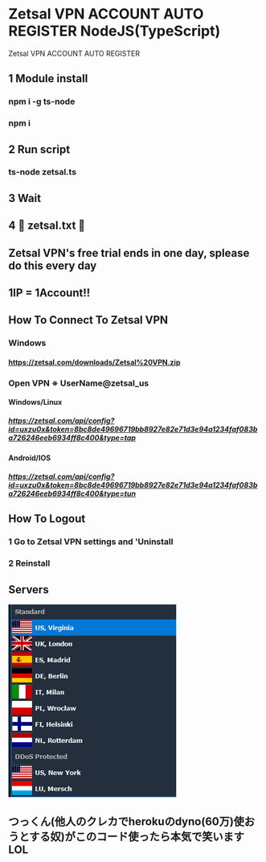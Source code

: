 # Zetsal VPN ACCOUNT AUTO REGISTER NodeJS(TypeScript)
Zetsal VPN ACCOUNT AUTO REGISTER

## 1 Module install

### npm i -g ts-node

### npm i


## 2 Run script

### ts-node zetsal.ts


## 3 Wait


## 4 👀 zetsal.txt 👀


## Zetsal VPN's free trial ends in one day, splease do this every day

## 1IP = 1Account!!

## How To Connect To Zetsal VPN

### Windows

#### https://zetsal.com/downloads/Zetsal%20VPN.zip

### Open VPN ※ UserName@zetsal_us

#### Windows/Linux

##### https://zetsal.com/api/config?id=uxzu0x&token=8bc8de49696719bb8927e82e71d3e94a1234faf083ba726246eeb6934ff8c400&type=tap

#### Android/IOS

##### https://zetsal.com/api/config?id=uxzu0x&token=8bc8de49696719bb8927e82e71d3e94a1234faf083ba726246eeb6934ff8c400&type=tun

## How To Logout

### 1 Go to Zetsal VPN settings and 'Uninstall

### 2 Reinstall

## Servers
![servers](https://raw.githubusercontent.com/ezz-gg/zetsalvpn-gen/main/zetsalvpn-servers.png)

## つっくん(他人のクレカでherokuのdyno(60万)使おうとする奴)がこのコード使ったら本気で笑いますLOL
